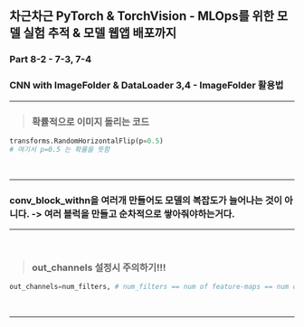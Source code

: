 ## 차근차근 PyTorch & TorchVision - MLOps를 위한 모델 실험 추적 & 모델 웹앱 배포까지

### Part 8-2 - 7-3, 7-4

### CNN with ImageFolder & DataLoader 3,4 - ImageFolder 활용법

---

> ### 확률적으로 이미지 돌리는 코드

```python
transforms.RandomHorizontalFlip(p=0.5)
# 여기서 p=0.5 는 확률을 뜻함
```

<br>

---

### conv_block_withn을 여러개 만들어도 모델의 복잡도가 늘어나는 것이 아니다. -> 여러 블럭을 만들고 순차적으로 쌓아줘야하는거다.

---

<br>

> ### out_channels 설정시 주의하기!!!

```python
out_channels=num_filters, # num_filters == num of feature-maps == num of output channels
```

<br>

---
